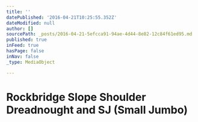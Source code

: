 ```yaml
---
title: ''
datePublished: '2016-04-21T10:25:55.352Z'
dateModified: null
author: []
sourcePath: _posts/2016-04-21-5efcca91-94ae-4d44-8e82-12c84f61ed95.md
published: true
inFeed: true
hasPage: false
inNav: false
_type: MediaObject

---
```

# Rockbridge Slope Shoulder Dreadnought and SJ (Small Jumbo)
